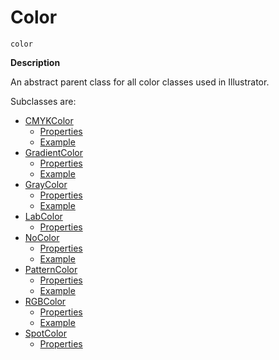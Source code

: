 <a id="jsobjref-color"></a>

# Color

`color`

**Description**

An abstract parent class for all color classes used in Illustrator.

Subclasses are:

* [CMYKColor](CMYKColor.md)
  * [Properties](CMYKColor.md#properties)
  * [Example](CMYKColor.md#example)
* [GradientColor](GradientColor.md)
  * [Properties](GradientColor.md#properties)
  * [Example](GradientColor.md#example)
* [GrayColor](GrayColor.md)
  * [Properties](GrayColor.md#properties)
  * [Example](GrayColor.md#example)
* [LabColor](LabColor.md)
  * [Properties](LabColor.md#properties)
* [NoColor](NoColor.md)
  * [Properties](NoColor.md#properties)
  * [Example](NoColor.md#example)
* [PatternColor](PatternColor.md)
  * [Properties](PatternColor.md#properties)
  * [Example](PatternColor.md#example)
* [RGBColor](RGBColor.md)
  * [Properties](RGBColor.md#properties)
  * [Example](RGBColor.md#example)
* [SpotColor](SpotColor.md)
  * [Properties](SpotColor.md#properties)
